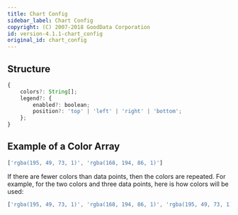 ```yaml
---
title: Chart Config
sidebar_label: Chart Config
copyright: (C) 2007-2018 GoodData Corporation
id: version-4.1.1-chart_config
original_id: chart_config
---
```

## Structure

```javascript
{
    colors?: String[];
    legend?: {
        enabled?: boolean;
        position?: 'top' | 'left' | 'right' | 'bottom';
    };
}
```

## Example of a Color Array

```javascript
['rgba(195, 49, 73, 1)', 'rgba(168, 194, 86, 1)']

```

If there are fewer colors than data points, then the colors are repeated. For example, for the two colors and three data points, here is how colors will be used:

```javascript
['rgba(195, 49, 73, 1)', 'rgba(168, 194, 86, 1)', 'rgba(195, 49, 73, 1)']
```
